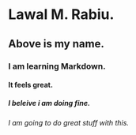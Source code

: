 # Lawal M. Rabiu.
## Above is my name.
### I am learning Markdown.
#### It feels great.
##### I beleive i am doing fine.
###### I am going to do great stuff with this.
